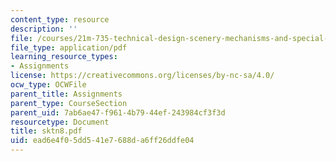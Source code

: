 ```yaml
---
content_type: resource
description: ''
file: /courses/21m-735-technical-design-scenery-mechanisms-and-special-effects-spring-2004/ead6e4f05dd541e7688da6ff26ddfe04_sktn8.pdf
file_type: application/pdf
learning_resource_types:
- Assignments
license: https://creativecommons.org/licenses/by-nc-sa/4.0/
ocw_type: OCWFile
parent_title: Assignments
parent_type: CourseSection
parent_uid: 7ab6ae47-f961-4b79-44ef-243984cf3f3d
resourcetype: Document
title: sktn8.pdf
uid: ead6e4f0-5dd5-41e7-688d-a6ff26ddfe04
---
```

